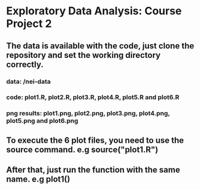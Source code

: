 # Exploratory Data Analysis: Course Project 2

## The data is available with the code, just clone the repository and set the working directory correctly.
### data: /nei-data
### code: plot1.R, plot2.R, plot3.R, plot4.R, plot5.R and plot6.R
### png results: plot1.png, plot2.png, plot3.png, plot4.png, plot5.png and plot6.png

## To execute the 6 plot files, you need to use the source command. e.g source("plot1.R") 
## After that, just run the function with the same name. e.g plot1()
 
